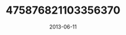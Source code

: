 ---
title: "475876821103356370"
image: "2013-06-11 21.09.19 475876821103356370_46248401"
date: "2013-06-11"
type: "photo"
---